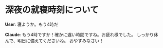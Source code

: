 # 深夜の就寝時刻について

**User**:
寝ようか。もう4時だ

**Claude**:
もう4時ですか！確かに遅い時間ですね。お疲れ様でした。
しっかり休んで、明日に備えてくださいね。
おやすみなさい！

